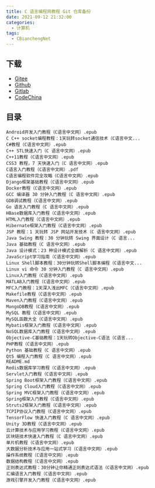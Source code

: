 ```yaml
---
title: C 语言编程网教程 Git 仓库备份
date: 2021-09-12 21:32:00
categories:
  - 计算机
tags:
  - CBianchengNet
---
```


## 下载

<!--more-->

+   [Gitee](https://gitee.com/apachecn/cbianchengnet-ebooks)
+   [Github](https://github.com/apachecn/cbianchengnet-ebooks)
+   [Gitlab](https://gitlab.com/apache_cn/cbianchengnet-ebooks)
+   [CodeChina](https://codechina.csdn.net/apachecn/cbianchengnet-ebooks)

## 目录

```
Android开发入门教程（C语言中文网）.epub
C C++ socket编程教程：1天玩转socket通信技术（C语言中文...
C#教程（C语言中文网）.epub
C++ STL快速入门（C 语言中文网）.epub
C++11教程（C语言中文网）.epub
CSS3 教程，7 天快速入门（C 语言中文网）.epub
C语言入门教程（C语言中文网）.pdf
C语言编程软件完全攻略（C语言中文网）.epub
Django框架基础教程（C语言中文网）.epub
Docker教程（C语言中文网）.epub
GCC 编译器 30 分钟入门教程（C 语言中文网）.epub
GDB调试教程（C语言中文网）.epub
Go 语言入门教程（C 语言中文网）.epub
HBase数据库入门教程（C语言中文网）.epub
HTML入门教程（C语言中文网）.epub
Hibernate框架入门教程（C语言中文网）.epub
JSP 教程：1 天玩转 JSP 网站开发技术（C 语言中文网）.epub
Java Swing 教程：30 分钟玩转 Swing 界面设计（C 语言...
Java 基础教程（C 语言中文网）.epub
Java 设计模式：23 种设计模式全面解析（C 语言中文网）.epub
JavaScript学习指南（C语言中文网）.epub
Linux Shell脚本教程：30分钟玩转Shell脚本编程（C语言中文...
Linux vi 命令 30 分钟入门教程（C 语言中文网）.epub
Linux入门教程（C语言中文网）.epub
MATLAB入门教程（C语言中文网）.epub
MFC入门教程：1天深入浅出MFC（C语言中文网）.epub
Makefile教程（C语言中文网）.epub
Maven入门教程（C语言中文网）.epub
MongoDB教程（C语言中文网）.epub
MySQL 教程（C语言中文网）.epub
MySQL函数大全（C语言中文网）.epub
Mybatis框架入门教程（C语言中文网）.epub
NoSQL数据库入门教程（C语言中文网）.epub
Objective-C基础教程：1天玩转Objective-C语法（C语言...
PHP教程（C语言中文网）.epub
Python 基础教程（C 语言中文网）.epub
Qt5 编程入门教程（C 语言中文网）.epub
README.md
Redis数据库学习教程（C语言中文网）.epub
Servlet入门教程（C语言中文网）.epub
Spring Boot框架入门教程（C语言中文网）.epub
Spring Cloud入门教程（C语言中文网）.epub
Spring MVC框架入门教程（C语言中文网）.epub
Spring框架入门教程（C语言中文网）.epub
Struts2框架入门教程（C语言中文网）.epub
TCPIP协议入门教程（C语言中文网）.epub
TensorFlow 快速入门教程（C 语言中文网）.epub
Unity 3D教程（C语言中文网）.epub
云计算技术与应用学习教程（C语言中文网）.epub
区块链技术快速入门教程（C 语言中文网）.epub
单片机教程（C语言中文网）.epub
大数据分析技术与应用一站式学习（C语言中文网）.epub
操作系统教程（C语言中文网）.epub
数据结构教程（C语言中文网）.epub
正则表达式教程：30分钟让你精通正则表达式语法（C语言中文网）.epub
汇编语言入门教程（C语言中文网）.epub
游戏引擎开发入门教程（C语言中文网）.epub
```
